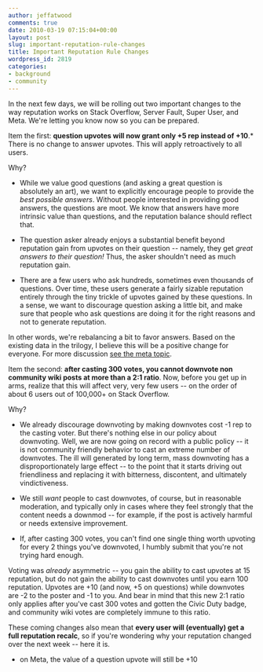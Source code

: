```yaml
---
author: jeffatwood
comments: true
date: 2010-03-19 07:15:04+00:00
layout: post
slug: important-reputation-rule-changes
title: Important Reputation Rule Changes
wordpress_id: 2819
categories:
- background
- community
---
```



In the next few days, we will be rolling out two important changes to the way reputation works on Stack Overflow, Server Fault, Super User, and Meta. We're letting you know now so you can be prepared.



Item the first: **question upvotes will now grant only +5 rep instead of +10**.* There is no change to answer upvotes. This will apply retroactively to all users. 



Why?




  * While we value good questions (and asking a great question is absolutely an art), we want to explicitly encourage people to provide the _best possible answers_. Without people interested in providing good answers, the questions are moot. We know that answers have more intrinsic value than questions, and the reputation balance should reflect that.

  * The question asker already enjoys a substantial benefit beyond reputation gain from upvotes on their question -- namely, they get _great answers to their question!_  Thus, the asker shouldn't need as much reputation gain.

  * There are a few users who ask hundreds, sometimes even thousands of questions. Over time, these users generate a fairly sizable reputation entirely through the tiny trickle of upvotes gained by these questions. In a sense, we want to discourage question asking a little bit, and make sure that people who ask questions are doing it for the right reasons and not to generate reputation.




In other words, we're rebalancing a bit to favor answers. Based on the existing data in the trilogy, I believe this will be a positive change for everyone. For more discussion [see the meta topic](http://meta.stackoverflow.com/questions/42769/should-the-weight-of-question-upvotes-be-reduced).



Item the second: **after casting 300 votes, you cannot downvote non community wiki posts at more than a 2:1 ratio**. Now, before you get up in arms, realize that this will affect very, very few users -- on the order of about 6 users out of 100,000+ on Stack Overflow.



Why?







  * We already discourage downvoting by making downvotes cost -1 rep to the casting voter. But there's nothing else in our policy about downvoting. Well, we are now going on record with a public policy -- it is not community friendly behavior to cast an extreme number of downvotes. The ill will generated by long term, mass downvoting has a disproportionately large effect -- to the point that it starts driving out friendliness and replacing it with bitterness, discontent, and ultimately vindictiveness.

  * We still _want_ people to cast downvotes, of course, but in reasonable moderation, and typically only in cases where they feel strongly that the content needs a downmod -- for example, if the post is actively harmful or needs extensive improvement.

  * If, after casting 300 votes, you can't find one single thing worth upvoting for every 2 things you've downvoted, I humbly submit that you're not trying hard enough.




Voting was _already_ asymmetric -- you gain the ability to cast upvotes at 15 reputation, but do not gain the ability to cast downvotes until you earn 100 reputation. Upvotes are +10 (and now, +5 on questions) while downvotes are -2 to the poster and -1 to you. And bear in mind that this new 2:1 ratio only applies after you've cast 300 votes and gotten the Civic Duty badge, and community wiki votes are completely immune to this ratio.



These coming changes also mean that **every user will (eventually) get a full reputation recalc**, so if you're wondering why your reputation changed over the next week -- here it is.



* on Meta, the value of a question upvote will still be +10

